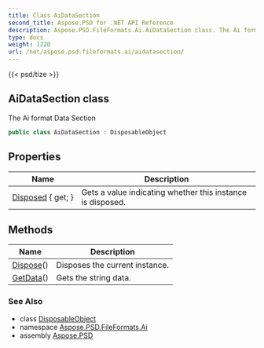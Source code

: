 ```yaml
---
title: Class AiDataSection
second_title: Aspose.PSD for .NET API Reference
description: Aspose.PSD.FileFormats.Ai.AiDataSection class. The Ai format Data Section
type: docs
weight: 1220
url: /net/aspose.psd.fileformats.ai/aidatasection/
---
```

{{< psd/tize >}}
## AiDataSection class

The Ai format Data Section

```csharp
public class AiDataSection : DisposableObject
```

## Properties

| Name | Description |
| --- | --- |
| [Disposed](../../aspose.psd/disposableobject/disposed/) { get; } | Gets a value indicating whether this instance is disposed. |

## Methods

| Name | Description |
| --- | --- |
| [Dispose](../../aspose.psd/disposableobject/dispose/)() | Disposes the current instance. |
| [GetData](../../aspose.psd.fileformats.ai/aidatasection/getdata/)() | Gets the string data. |

### See Also

* class [DisposableObject](../../aspose.psd/disposableobject/)
* namespace [Aspose.PSD.FileFormats.Ai](../../aspose.psd.fileformats.ai/)
* assembly [Aspose.PSD](../../)


